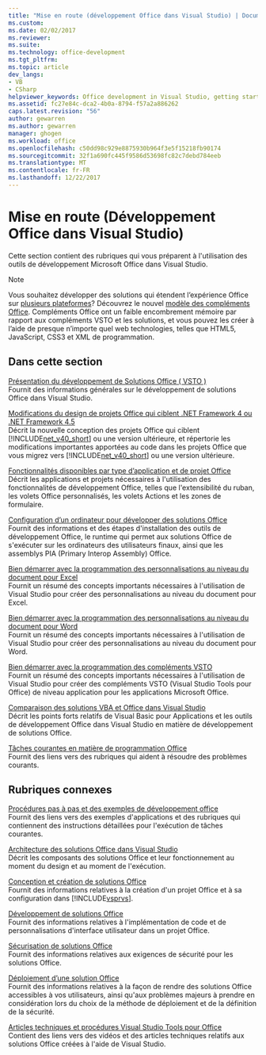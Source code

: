 ```yaml
---
title: "Mise en route (développement Office dans Visual Studio) | Documents Microsoft"
ms.custom: 
ms.date: 02/02/2017
ms.reviewer: 
ms.suite: 
ms.technology: office-development
ms.tgt_pltfrm: 
ms.topic: article
dev_langs:
- VB
- CSharp
helpviewer_keywords: Office development in Visual Studio, getting started
ms.assetid: fc27e84c-dca2-4b0a-8794-f57a2a886262
caps.latest.revision: "56"
author: gewarren
ms.author: gewarren
manager: ghogen
ms.workload: office
ms.openlocfilehash: c50dd98c929e8875930b964f3e5f15218fb90174
ms.sourcegitcommit: 32f1a690fc445f9586d53698fc82c7debd784eeb
ms.translationtype: MT
ms.contentlocale: fr-FR
ms.lasthandoff: 12/22/2017
---
```

# <a name="getting-started-office-development-in-visual-studio"></a>Mise en route (Développement Office dans Visual Studio)
  Cette section contient des rubriques qui vous préparent à l'utilisation des outils de développement Microsoft Office dans Visual Studio.  
  
> [!NOTE]  
>  Vous souhaitez développer des solutions qui étendent l’expérience Office sur [plusieurs plateformes](https://dev.office.com/add-in-availability)? Découvrez le nouvel [modèle des compléments Office](https://dev.office.com/docs/add-ins/overview/office-add-ins). Compléments Office ont un faible encombrement mémoire par rapport aux compléments VSTO et les solutions, et vous pouvez les créer à l’aide de presque n’importe quel web technologies, telles que HTML5, JavaScript, CSS3 et XML de programmation.  
  
## <a name="in-this-section"></a>Dans cette section  
 [Présentation du développement de Solutions Office &#40; VSTO &#41;](../vsto/office-solutions-development-overview-vsto.md)  
 Fournit des informations générales sur le développement de solutions Office dans Visual Studio.  
  
 [Modifications du design de projets Office qui ciblent .NET Framework 4 ou .NET Framework 4.5](../vsto/changes-to-the-design-of-office-projects-that-target-the-dotnet-framework-4-or-the-dotnet-framework-4-5.md)  
 Décrit la nouvelle conception des projets Office qui ciblent [!INCLUDE[net_v40_short](../sharepoint/includes/net-v40-short-md.md)] ou une version ultérieure, et répertorie les modifications importantes apportées au code dans les projets Office que vous migrez vers [!INCLUDE[net_v40_short](../sharepoint/includes/net-v40-short-md.md)] ou une version ultérieure.  
  
 [Fonctionnalités disponibles par type d’application et de projet Office](../vsto/features-available-by-office-application-and-project-type.md)  
 Décrit les applications et projets nécessaires à l'utilisation des fonctionnalités de développement Office, telles que l'extensibilité du ruban, les volets Office personnalisés, les volets Actions et les zones de formulaire.  
  
 [Configuration d’un ordinateur pour développer des solutions Office](../vsto/configuring-a-computer-to-develop-office-solutions.md)  
 Fournit des informations et des étapes d'installation des outils de développement Office, le runtime qui permet aux solutions Office de s'exécuter sur les ordinateurs des utilisateurs finaux, ainsi que les assemblys PIA (Primary Interop Assembly) Office.  
  
 [Bien démarrer avec la programmation des personnalisations au niveau du document pour Excel](../vsto/getting-started-programming-document-level-customizations-for-excel.md)  
 Fournit un résumé des concepts importants nécessaires à l'utilisation de Visual Studio pour créer des personnalisations au niveau du document pour Excel.  
  
 [Bien démarrer avec la programmation des personnalisations au niveau du document pour Word](../vsto/getting-started-programming-document-level-customizations-for-word.md)  
 Fournit un résumé des concepts importants nécessaires à l'utilisation de Visual Studio pour créer des personnalisations au niveau du document pour Word.  
  
 [Bien démarrer avec la programmation des compléments VSTO](../vsto/getting-started-programming-vsto-add-ins.md)  
 Fournit un résumé des concepts importants nécessaires à l'utilisation de Visual Studio pour créer des compléments VSTO (Visual Studio Tools pour Office) de niveau application pour les applications Microsoft Office.  
  
 [Comparaison des solutions VBA et Office dans Visual Studio](../vsto/vba-and-office-solutions-in-visual-studio-compared.md)  
 Décrit les points forts relatifs de Visual Basic pour Applications et les outils de développement Office dans Visual Studio en matière de développement de solutions Office.  
  
 [Tâches courantes en matière de programmation Office](../vsto/common-tasks-in-office-programming.md)  
 Fournit des liens vers des rubriques qui aident à résoudre des problèmes courants.  
  
## <a name="related-sections"></a>Rubriques connexes  
 [Procédures pas à pas et des exemples de développement office](../vsto/office-development-samples-and-walkthroughs.md)  
 Fournit des liens vers des exemples d'applications et des rubriques qui contiennent des instructions détaillées pour l'exécution de tâches courantes.  
  
 [Architecture des solutions Office dans Visual Studio](../vsto/architecture-of-office-solutions-in-visual-studio.md)  
 Décrit les composants des solutions Office et leur fonctionnement au moment du design et au moment de l'exécution.  
  
 [Conception et création de solutions Office](../vsto/designing-and-creating-office-solutions.md)  
 Fournit des informations relatives à la création d'un projet Office et à sa configuration dans [!INCLUDE[vsprvs](../sharepoint/includes/vsprvs-md.md)].  
  
 [Développement de solutions Office](../vsto/developing-office-solutions.md)  
 Fournit des informations relatives à l'implémentation de code et de personnalisations d'interface utilisateur dans un projet Office.  
  
 [Sécurisation de solutions Office](../vsto/securing-office-solutions.md)  
 Fournit des informations relatives aux exigences de sécurité pour les solutions Office.  
  
 [Déploiement d’une solution Office](../vsto/deploying-an-office-solution.md)  
 Fournit des informations relatives à la façon de rendre des solutions Office accessibles à vos utilisateurs, ainsi qu'aux problèmes majeurs à prendre en considération lors du choix de la méthode de déploiement et de la définition de la sécurité.  
  
 [Articles techniques et procédures Visual Studio Tools pour Office](http://go.microsoft.com/fwlink/?LinkID=106640)  
 Contient des liens vers des vidéos et des articles techniques relatifs aux solutions Office créées à l'aide de Visual Studio.  
  
  